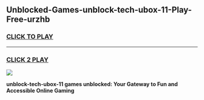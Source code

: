 
## Unblocked-Games-unblock-tech-ubox-11-Play-Free-urzhb
<h3>
<a href="https://premium76.site?title=unblock-tech-ubox-11&ref=10A">CLICK TO PLAY</a></h3>
<hr>

<h3>
<a href="https://premium76.site?title=unblock-tech-ubox-11&ref=10A">CLICK 2 PLAY</a>
  
</h3>

<a href="https://premium76.site?title=unblock-tech-ubox-11&ref=10A"><img src="https://clearcache.store/games.png"></a>


**unblock-tech-ubox-11 games unblocked: Your Gateway to Fun and Accessible Online Gaming**
